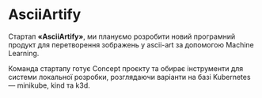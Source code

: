 # AsciiArtify
<p> Cтартап <b>«AsciiArtify»</b>, ми плануємо розробити новий програмний продукт для перетворення зображень у ascii-art за допомогою Machine Learning.</p>
<p>Команда стартапу готує Concept проєкту та обирає інструменти для системи локальної розробки, розглядаючи варіанти на базі Kubernetes — minikube, kind та k3d.</p>